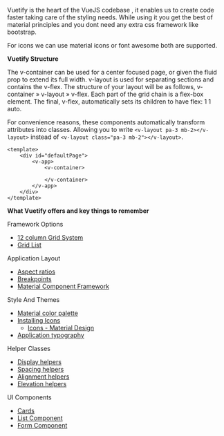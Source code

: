 Vuetify is the heart of the VueJS codebase , it enables us to create code faster taking care of the styling needs.
While using it you get the best of material principles and you dont need any extra css framework like bootstrap.

For icons we can use material icons or font awesome both are supported.

**Vuetify Structure**

The v-container can be used for a center focused page, or given the fluid prop to extend its full width. v-layout is used for separating sections and contains the v-flex. The structure of your layout will be as follows, v-container » v-layout » v-flex. Each part of the grid chain is a flex-box element. The final, v-flex, automatically sets its children to have flex: 1 1 auto.

For convenience reasons, these components automatically transform attributes into classes. Allowing you to write ```<v-layout pa-3 mb-2></v-layout>``` instead of ```<v-layout class="pa-3 mb-2"></v-layout>```.


```
<template>
    <div id="defaultPage">        
        <v-app>
            <v-container>                
               
            </v-container>
        </v-app>
    </div>
</template>
```

**What Vuetify offers and key things to remember**

Framework Options

- [12 column Grid System](https://vuetifyjs.com/en/framework/grid)
- [Grid List](https://vuetifyjs.com/en/framework/grid-lists)

Application Layout

- [Aspect ratios](https://vuetifyjs.com/en/framework/aspect-ratios)
- [Breakpoints](https://vuetifyjs.com/en/framework/breakpoints)
- [Material Component Framework](https://vuetifyjs.com/en/framework/default-markup)

Style And Themes

- [Material color palette](https://vuetifyjs.com/en/framework/colors)
- [Installing Icons](https://vuetifyjs.com/en/framework/icons)
  - [Icons - Material Design](https://material.io/tools/icons/?style=baseline)
- [Application typography](https://vuetifyjs.com/en/framework/typography)


Helper Classes

- [Display helpers](https://vuetifyjs.com/en/framework/display)
- [Spacing helpers](https://vuetifyjs.com/en/framework/spacing)
- [Alignment helpers](https://vuetifyjs.com/en/framework/alignment)
- [Elevation helpers](https://vuetifyjs.com/en/framework/elevation)


UI Components
- [Cards](https://vuetifyjs.com/en/components/cards)
- [List Component](https://vuetifyjs.com/en/components/lists)
- [Form Component](https://vuetifyjs.com/en/components/forms)


  
